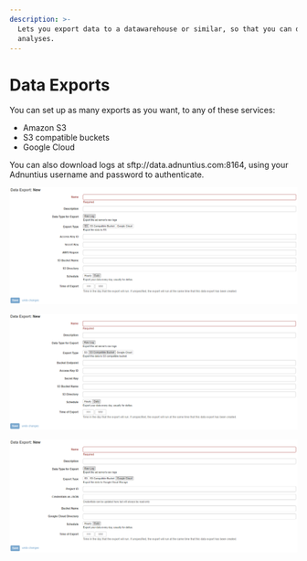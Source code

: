 ```yaml
---
description: >-
  Lets you export data to a datawarehouse or similar, so that you can do deep
  analyses.
---
```


# Data Exports

You can set up as many exports as you want, to any of these services:&#x20;

* Amazon S3
* S3 compatible buckets
* Google Cloud

You can also download logs at sftp://data.adnuntius.com:8164, using your Adnuntius username and password to authenticate.&#x20;

![Fields to be filled out when setting up an export to S3.](<../../../.gitbook/assets/202207 Exports - S3.png>)

![Fields to be filled out when setting up an export to an S3 compatible bucket.](<../../../.gitbook/assets/202207 Exports - S3 Compatible.png>)

![Fields to be filled out when setting up an export to Google Cloud.](<../../../.gitbook/assets/202207 Exports - Google Cloud.png>)
